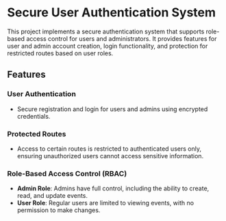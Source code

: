 
# Secure User Authentication System

This project implements a secure authentication system that supports role-based access control for users and administrators. It provides features for user and admin account creation, login functionality, and protection for restricted routes based on user roles.

## Features

### User Authentication
- Secure registration and login for users and admins using encrypted credentials.

### Protected Routes
- Access to certain routes is restricted to authenticated users only, ensuring unauthorized users cannot access sensitive information.

### Role-Based Access Control (RBAC)
- **Admin Role**: Admins have full control, including the ability to create, read, and update events.
- **User Role**: Regular users are limited to viewing events, with no permission to make changes.


